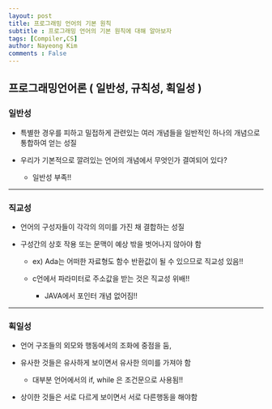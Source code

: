 ```yaml
---
layout: post
title: 프로그래밍 언어의 기본 원칙 
subtitle : 프로그래밍 언어의 기본 원칙에 대해 알아보자
tags: [Compiler,CS]
author: Nayeong Kim
comments : False
---
```




## 프로그래밍언어론 ( 일반성, 규칙성, 획일성 )

### 일반성 
- 특별한 경우를 피하고 밀접하게 관련있는 여러 개념들을 일반적인 하나의 개념으로 통합하여 얻는 성질

- 우리가 기본적으로 깔려있는 언어의 개념에서 무엇인가 결여되어 있다?
	- 일반성 부족!!

---
### 직교성
- 언어의 구성자들이 각각의 의미를 가진 채 결합하는 성질
 
- 구성간의 상호 작용 또는 문맥이 예상 밖을 벗어나지 않아야 함
	- ex) Ada는 어떠한 자료형도 함수 반환값이 될 수 있으므로 직교성 있음!!
	
	- c언에서 파라미터로 주소값을 받는 것은 직교성 위배!!
		- JAVA에서 포인터 개념 없어짐!!

---
### 획일성
- 언어 구조들의 외모와 행동에서의 조화에 중점을 둠,

- 유사한 것들은 유사하게 보이면서 유사한 의미를 가져야 함
	- 대부분 언어에서의 if, while 은 조건문으로 사용됨!!
	
- 상이한 것들은 서로 다르게 보이면서 서로 다른행동을 해야함